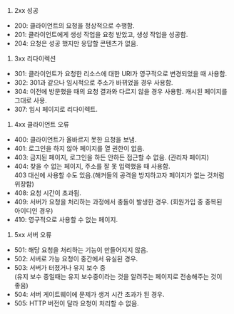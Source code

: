1.  2xx 성공

-   200: 클라이언트의 요청을 정상적으로 수행함.
-   201: 클라이언트에게 생성 작업을 요청 받았고, 생성 작업을 성공함.
-   204: 요청은 성공 했지만 응답할 콘텐츠가 없음.

1.  3xx 리다이렉션

-   301: 클라이언트가 요청한 리소스에 대한 URI가 영구적으로 변경되었을 때 사용함.
-   302: 301과 같으나 임시적으로 주소가 바뀌었을 경우 사용함.
-   304: 이전에 방문했을 때의 요청 결과와 다르지 않을 경우 사용함. 캐시된 페이지를 그대로 사용.
-   307: 임시 페이지로 리다이렉트.

1.  4xx 클라이언트 오류

-   400: 클라이언트가 올바르지 못한 요청을 보냄.
-   401: 로그인을 하지 않아 페이지를 열 권한이 없음.
-   403: 금지된 페이지, 로그인을 하든 안하든 접근할 수 없음. (관리자 페이지)
-   404: 찾을 수 없는 페이지, 주소를 잘 못 입력했을 때 사용함.  
    403 대신에 사용할 수도 있음.(해커들의 공격을 방지하고자 페이지가 없는 것처럼 위장함)
-   408: 요청 시간이 초과됨.
-   409: 서버가 요청을 처리하는 과정에서 충돌이 발생한 경우. (회원가입 중 중복된 아이디인 경우)
-   410: 영구적으로 사용할 수 없는 페이지.

1.  5xx 서버 오류

-   501: 해당 요청을 처리하는 기능이 만들어지지 않음.
-   502: 서버로 가능 요청이 중간에서 유실된 경우.
-   503: 서버가 터졌거나 유지 보수 중  
    (유지 보수 중일때는 유지 보수중이라는 것을 알려주는 페이지로 전송해주는 것이 좋음)
-   504: 서버 게이트웨이에 문제가 생겨 시간 초과가 된 경우.
-   505: HTTP 버전이 달라 요청이 처리할 수 없음.